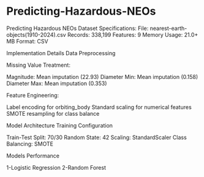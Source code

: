 # Predicting-Hazardous-NEOs
Predicting Hazardous NEOs
Dataset Specifications:
File: nearest-earth-objects(1910-2024).csv
Records: 338,199
Features: 9
Memory Usage: 21.0+ MB
Format: CSV

Implementation Details
Data Preprocessing

Missing Value Treatment:

Magnitude: Mean imputation (22.93)
Diameter Min: Mean imputation (0.158)
Diameter Max: Mean imputation (0.353)


Feature Engineering:

Label encoding for orbiting_body
Standard scaling for numerical features
SMOTE resampling for class balance



Model Architecture
Training Configuration

Train-Test Split: 70/30
Random State: 42
Scaling: StandardScaler
Class Balancing: SMOTE

Models Performance

1-Logistic Regression
2-Random Forest

